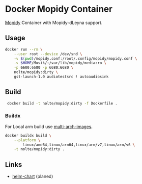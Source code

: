 # Docker Mopidy Container

[Mopidy](https://github.com/mopidy/mopidy) Container with Mopidy-dLeyna support.

## Usage

```sh 
docker run --rm \
    --user root --device /dev/snd \
    -v $(pwd)/mopidy.conf:/root/.config/mopidy/mopidy.conf \
    -v $HOME/Musik/:/var/lib/mopidy/media:ro \
    -p 6600:6600 -p 6680:6680 \
    nolte/mopidy:dirty \
    gst-launch-1.0 audiotestsrc ! autoaudiosink
```

## Build

```sh
 docker build -t nolte/mopidy:dirty -f Dockerfile .
```
### Buildx

For Local arm build use [multi-arch-images](https://www.docker.com/blog/multi-arch-images/).

```bash
docker buildx build \
    --platform \
        linux/amd64,linux/arm64,linux/arm/v7,linux/arm/v6 \
    -t nolte/mopidy:dirty .
```

## Links

* [helm-chart]() (planed)
